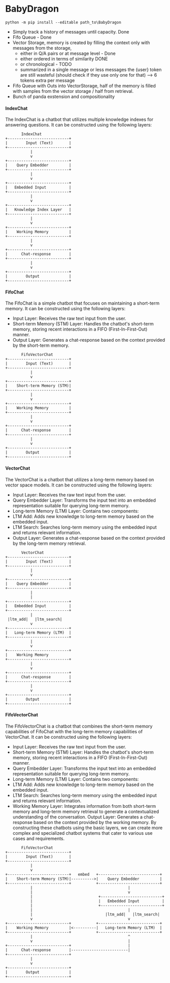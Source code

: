 # BabyDragon

```
python -m pip install --editable path_to\BabyDragon
```

- Simply track a history of messages until capacity. Done
- Fifo Queue - Done
- Vector Storage, memory is created by filling the context only with messages
  from the storage,
  - either in Q/A pairs or at message level - Done
  - either ordered in terms of similarity DONE
  - or chronological - TODO
  - summarized in a single message or less messages the {user} token are still
    wasteful (should check if they use only one for that) --> 6 tokens extra per
    message
- Fifo Queue with Outs into VectorStorage, half of the memory is filled with
  samples from the vector storage / half from retrieval.
- Bunch of panda exstension and compositionality

#### IndexChat

The IndexChat is a chatbot that utilizes multiple knowledge indexes for
answering questions. It can be constructed using the following layers:

```
       IndexChat
+---------------------------+
|        Input (Text)       |
+---------------------------+
           |
           v
+---------------------------+
|    Query Embedder         |
+---------------------------+
           |
           v
+---------------------------+
|   Embedded Input          |
+---------------------------+
           |
           v
+---------------------------+
|   Knowledge Index Layer   |
+---------------------------+
           |
           v
+---------------------------+
|    Working Memory         |
+---------------------------+
           |
           v
+---------------------------+
|      Chat-response        |
+---------------------------+
           |
           v
+---------------------------+
|        Output             |
+---------------------------+
```

#### FifoChat

The FifoChat is a simple chatbot that focuses on maintaining a short-term
memory. It can be constructed using the following layers:

- Input Layer: Receives the raw text input from the user.
- Short-term Memory (STM) Layer: Handles the chatbot's short-term memory,
  storing recent interactions in a FIFO (First-In-First-Out) manner.
- Output Layer: Generates a chat-response based on the context provided by the
  short-term memory.

```
       FifoVectorChat
+---------------------------+
|        Input (Text)       |
+---------------------------+
           |
           v
+---------------------------+
|    Short-term Memory (STM)|
+---------------------------+
           |
           v
+---------------------------+
|    Working Memory         |
+---------------------------+
           |
           v
+---------------------------+
|      Chat-response        |
+---------------------------+
           |
           v
+---------------------------+
|        Output             |
+---------------------------+
```

#### VectorChat

The VectorChat is a chatbot that utilizes a long-term memory based on vector
space models. It can be constructed using the following layers:

- Input Layer: Receives the raw text input from the user.
- Query Embedder Layer: Transforms the input text into an embedded
  representation suitable for querying long-term memory.
- Long-term Memory (LTM) Layer: Contains two components:
- LTM Add: Adds new knowledge to long-term memory based on the embedded input.
- LTM Search: Searches long-term memory using the embedded input and returns
  relevant information.
- Output Layer: Generates a chat-response based on the context provided by the
  long-term memory retrieval.

```
       VectorChat
+---------------------------+
|        Input (Text)       |
+---------------------------+
           |
           v
+---------------------------+
|    Query Embedder         |
+---------------------------+
           |
           |
+---------------------------+
|   Embedded Input          |
+---------------------------+
           |
 |ltm_add|   |ltm_search|
           v
+---------------------------+
|   Long-term Memory (LTM)  |
+---------------------------+
           |
           v
+---------------------------+
|    Working Memory
+---------------------------+
           |
           v
+---------------------------+
|      Chat-response        |
+---------------------------+
           |
           v
+---------------------------+
|        Output             |
+---------------------------+
```

#### FifoVectorChat

The FifoVectorChat is a chatbot that combines the short-term memory capabilities
of FifoChat with the long-term memory capabilities of VectorChat. It can be
constructed using the following layers:

- Input Layer: Receives the raw text input from the user.
- Short-term Memory (STM) Layer: Handles the chatbot's short-term memory,
  storing recent interactions in a FIFO (First-In-First-Out) manner.
- Query Embedder Layer: Transforms the input text into an embedded
  representation suitable for querying long-term memory.
- Long-term Memory (LTM) Layer: Contains two components:
- LTM Add: Adds new knowledge to long-term memory based on the embedded input.
- LTM Search: Searches long-term memory using the embedded input and returns
  relevant information.
- Working Memory Layer: Integrates information from both short-term memory and
  long-term memory retrieval to generate a contextualized understanding of the
  conversation. Output Layer: Generates a chat-response based on the context
  provided by the working memory. By constructing these chatbots using the basic
  layers, we can create more complex and specialized chatbot systems that cater
  to various use cases and requirements.

```
       FifoVectorChat
+---------------------------+
|        Input (Text)       |
+---------------------------+
           |
           v
+---------------------------+   embed   +---------------------------+
|    Short-term Memory (STM)|---------->|    Query Embedder         |
+---------------------------+           +---------------------------+
           |                                          |
           |                                          v
           |                             +---------------------------+
           |                             |   Embedded Input          |
           |                             +---------------------------+
           |                                          |
           |                                |ltm_add|   |ltm_search|
           v                                          v
+---------------------------+           +---------------------------+
|    Working Memory         |<----------|   Long-term Memory (LTM)  |
+---------------------------+           +---------------------------+
           |                                          ^
           v                                          |
+---------------------------+                         |
|      Chat-response        |-------------------------|
+---------------------------+
           |
           v
+---------------------------+
|        Output             |
+---------------------------+
```
